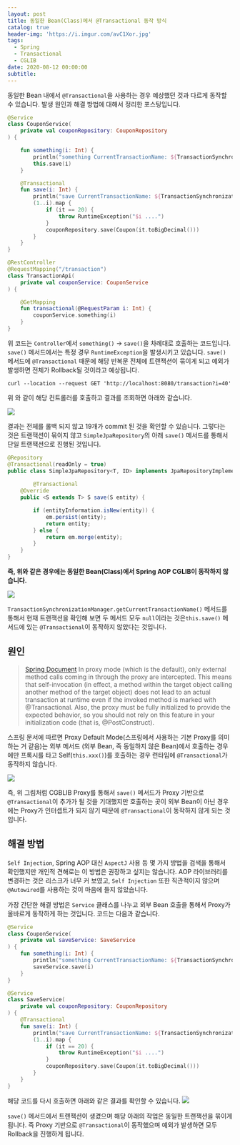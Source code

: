 ```yaml
---
layout: post
title: 동일한 Bean(Class)에서 @Transactional 동작 방식
catalog: true
header-img: 'https://i.imgur.com/avC1Xor.jpg'
tags:
  - Spring
  - Transactional
  - CGLIB
date: 2020-08-12 00:00:00
subtitle:
---
```

동일한 Bean 내에서 `@Transactional`을 사용하는 경우 예상했던 것과 다르게 동작할 수 있습니다. 발생 원인과 해결 방법에 대해서 정리한 포스팅입니다.

```kotlin
@Service
class CouponService(
    private val couponRepository: CouponRepository
) {

    fun something(i: Int) {
        println("something CurrentTransactionName: ${TransactionSynchronizationManager.getCurrentTransactionName()}")
        this.save(i)
    }

    @Transactional
    fun save(i: Int) {
        println("save CurrentTransactionName: ${TransactionSynchronizationManager.getCurrentTransactionName()}")
        (1..i).map {
            if (it == 20) {
                throw RuntimeException("$i ....")
            }
            couponRepository.save(Coupon(it.toBigDecimal()))
        }
    }
}

@RestController
@RequestMapping("/transaction")
class TransactionApi(
    private val couponService: CouponService
) {

    @GetMapping
    fun transactional(@RequestParam i: Int) {
        couponService.something(i)
    }
}
```
위 코드는 `Controller`에서 `something()` -> `save()`을 차례대로 호출하는 코드입니다. `save()` 메서드에서는 특정 경우 `RuntimeException`을 발생시키고 있습니다.  `save()` 메서드에 `@Transactional` 때문에 해당 반복문 전체에 트랜잭션이 묶이게 되고 예외가 발생하면 전체가 Rollback될 것이라고 예상됩니다.

```
curl --location --request GET 'http://localhost:8080/transaction?i=40'
```
위 와 같이 해당 컨트롤러를 호출하고 결과를 조회하면 아래와 같습니다.

![](https://github.com/cheese10yun/blog-sample/raw/master/query-dsl/docs/images/result-1.png)

결과는 전체를 롤백 되지 않고 19개가 commit 된 것을 확인할 수 있습니다. 그렇다는 것은 트랜잭션이 묶이지 않고 `SimpleJpaRepository`의 아래 `save()` 메서드를 통해서 단일 트랜잭션으로 진행된 것입니다.

```java
@Repository
@Transactional(readOnly = true)
public class SimpleJpaRepository<T, ID> implements JpaRepositoryImplementation<T, ID> {
    
        @Transactional
	@Override
	public <S extends T> S save(S entity) {

		if (entityInformation.isNew(entity)) {
			em.persist(entity);
			return entity;
		} else {
			return em.merge(entity);
		}
	}
}
```

**즉, 위와 같은 경우에는 동일한 Bean(Class)에서 Spring AOP CGLIB이 동작하지 않습니다.**

![](https://github.com/cheese10yun/blog-sample/raw/master/query-dsl/docs/images/result-2.png)

`TransactionSynchronizationManager.getCurrentTransactionName()` 메서드를 통해서 현재 트랜잭션을 확인해 보면 두 메서드 모두 `null`이라는 것은`this.save()` 메서드에 있는 `@Transactional`이 동작하지 않았다는 것입니다.

## 원인

> [Spring Document](https://docs.spring.io/spring/docs/current/spring-framework-reference/data-access.html#transaction-declarative-annotations)
> In proxy mode (which is the default), only external method calls coming in through the proxy are intercepted. This means that self-invocation (in effect, a method within the target object calling another method of the target object) does not lead to an actual transaction at runtime even if the invoked method is marked with @Transactional. Also, the proxy must be fully initialized to provide the expected behavior, so you should not rely on this feature in your initialization code (that is, @PostConstruct).

스프링 문서에 따르면 Proxy Default Mode(스프링에서 사용하는 기본 Proxy를 의미하는 거 같음)는 외부 메서드 (외부 Bean, 즉 동일하지 않은 Bean)에서 호출하는 경우에만 프록시를 타고 Self(`this.xxx()`)를 호출하는 경우 런타임에 `@Transactional`가 동작하지 않습니다.

![](https://github.com/cheese10yun/blog-sample/raw/master/query-dsl/docs/images/result-3.png)

즉, 위 그림처럼 CGBLIB Proxy를 통해서 `save()` 메서드가 Proxy 기반으로 `@Transactional`이 추가가 될 것을 기대했지만 호출하는 곳이 외부 Bean이 아닌 경우에는 Proxy가 인터셉트가 되지 않기 때문에 `@Transactional`이 동작하지 않게 되는 것입니다.

## 해결 방법

`Self Injection`, Spring AOP 대신 `AspectJ` 사용 등 몇 가지 방법을 검색을 통해서 확인했지만 개인적 견해로는 이 방법은 권장하고 싶지는 않습니다. AOP 라이브러리를 변경하는 것은 리스크가 너무 커 보였고, `Self Injection` 또한 직관적이지 않으며 `@Autowired`를 사용하는 것이 마음에 들지 않았습니다.

가장 간단한 해결 방법은 `Service` 클래스를 나누고 외부 Bean 호출을 통해서 Proxy가 올바르게 동작하게 하는 것입니다. 코드는 다음과 같습니다.

```kotlin
@Service
class CouponService(
    private val saveService: SaveService
) {
    fun something(i: Int) {
        println("something CurrentTransactionName: ${TransactionSynchronizationManager.getCurrentTransactionName()}")
        saveService.save(i)
    }
}

@Service
class SaveService(
    private val couponRepository: CouponRepository
) {
    @Transactional
    fun save(i: Int) {
        println("save CurrentTransactionName: ${TransactionSynchronizationManager.getCurrentTransactionName()}")
        (1..i).map {
            if (it == 20) {
                throw RuntimeException("$i ....")
            }
            couponRepository.save(Coupon(it.toBigDecimal()))
        }
    }
}
```

해당 코드를 다시 호출하면 아래와 같은 결과를 확인할 수 있습니다.
![](https://github.com/cheese10yun/blog-sample/raw/master/query-dsl/docs/images/result-4.png)

`save()` 메서드에서 트랜잭션이 생겼으며 해당 아래의 작업은 동일한 트랜잭션을 묶이게 됩니다. 즉 Proxy 기반으로 `@Transactional`이 동작했으며 예외가 발생하면 모두 Rollback을 진행하게 됩니다.